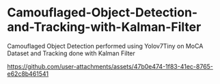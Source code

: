# Camouflaged-Object-Detection-and-Tracking-with-Kalman-Filter
Camouflaged Object Detection performed using Yolov7Tiny on MoCA Dataset and Tracking done with Kalman Filter


https://github.com/user-attachments/assets/47b0e474-1f83-41ec-8765-e62c8b461541
